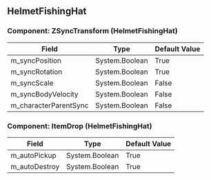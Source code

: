 ## HelmetFishingHat

### Component: ZSyncTransform (HelmetFishingHat)

|Field|Type|Default Value|
|---|---|---|
|m_syncPosition|System.Boolean|True|
|m_syncRotation|System.Boolean|True|
|m_syncScale|System.Boolean|False|
|m_syncBodyVelocity|System.Boolean|False|
|m_characterParentSync|System.Boolean|False|

### Component: ItemDrop (HelmetFishingHat)

|Field|Type|Default Value|
|---|---|---|
|m_autoPickup|System.Boolean|True|
|m_autoDestroy|System.Boolean|True|

